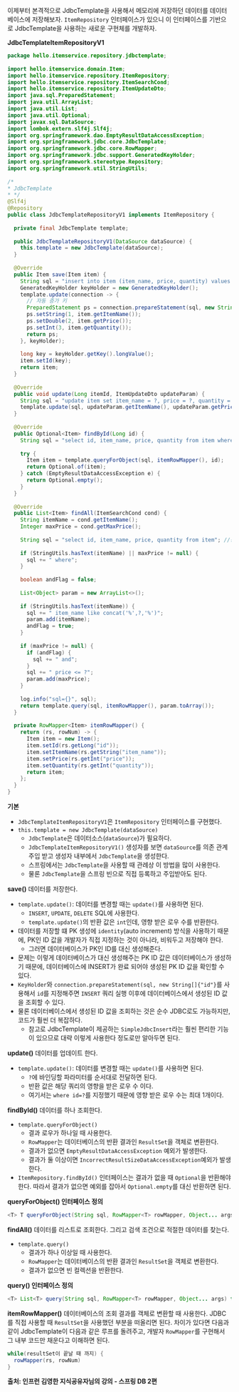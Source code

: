 이제부터 본격적으로 JdbcTemplate을 사용해서 메모리에 저장하던 데이터를 데이터베이스에 저장해보자.
`ItemRepository` 인터페이스가 있으니 이 인터페이스를 기반으로 JdbcTemplate을 사용하는 새로운 구현체를 개발하자.

**JdbcTemplateItemRepositoryV1**
```java
package hello.itemservice.repository.jdbctemplate;  
  
import hello.itemservice.domain.Item;  
import hello.itemservice.repository.ItemRepository;  
import hello.itemservice.repository.ItemSearchCond;  
import hello.itemservice.repository.ItemUpdateDto;  
import java.sql.PreparedStatement;  
import java.util.ArrayList;  
import java.util.List;  
import java.util.Optional;  
import javax.sql.DataSource;  
import lombok.extern.slf4j.Slf4j;  
import org.springframework.dao.EmptyResultDataAccessException;  
import org.springframework.jdbc.core.JdbcTemplate;  
import org.springframework.jdbc.core.RowMapper;  
import org.springframework.jdbc.support.GeneratedKeyHolder;  
import org.springframework.stereotype.Repository;  
import org.springframework.util.StringUtils;  
  
/*  
* JdbcTemplate  
* */  
@Slf4j  
@Repository  
public class JdbcTemplateRepositoryV1 implements ItemRepository {  
  
  private final JdbcTemplate template;  
  
  public JdbcTemplateRepositoryV1(DataSource dataSource) {  
    this.template = new JdbcTemplate(dataSource);  
  }  
  
  @Override  
  public Item save(Item item) {  
    String sql = "insert into item (item_name, price, quantity) values (?, ?, ?)";  
    GeneratedKeyHolder keyHolder = new GeneratedKeyHolder();  
    template.update(connection -> {  
      // 자동 증가 키  
      PreparedStatement ps = connection.prepareStatement(sql, new String[]{"id"});  
      ps.setString(1, item.getItemName());  
      ps.setDouble(2, item.getPrice());  
      ps.setInt(3, item.getQuantity());  
      return ps;  
    }, keyHolder);  
  
    long key = keyHolder.getKey().longValue();  
    item.setId(key);  
    return item;  
  }  
  
  @Override  
  public void update(Long itemId, ItemUpdateDto updateParam) {  
    String sql = "update item set item_name = ?, price = ?, quantity = ? where id = ?";  
    template.update(sql, updateParam.getItemName(), updateParam.getPrice(), updateParam.getQuantity(), itemId);  
  }  
  
  @Override  
  public Optional<Item> findById(Long id) {  
    String sql = "select id, item_name, price, quantity from item where id = ?";  
  
    try {  
      Item item = template.queryForObject(sql, itemRowMapper(), id);  
      return Optional.of(item);  
    } catch (EmptyResultDataAccessException e) {  
      return Optional.empty();  
    }  
  }  
  
  @Override  
  public List<Item> findAll(ItemSearchCond cond) {  
    String itemName = cond.getItemName();  
    Integer maxPrice = cond.getMaxPrice();  
  
    String sql = "select id, item_name, price, quantity from item"; //동적 쿼리  
  
    if (StringUtils.hasText(itemName) || maxPrice != null) {  
      sql += " where";  
    }  
  
    boolean andFlag = false;  
  
    List<Object> param = new ArrayList<>();  
  
    if (StringUtils.hasText(itemName)) {  
      sql += " item_name like concat('%',?,'%')";  
      param.add(itemName);  
      andFlag = true;  
    }  
  
    if (maxPrice != null) {  
      if (andFlag) {  
        sql += " and";  
      }  
      sql += " price <= ?";  
      param.add(maxPrice);  
    }  
  
    log.info("sql={}", sql);  
    return template.query(sql, itemRowMapper(), param.toArray());  
  }  
  
  private RowMapper<Item> itemRowMapper() {  
    return (rs, rowNum) -> {  
      Item item = new Item();  
      item.setId(rs.getLong("id"));  
      item.setItemName(rs.getString("item_name"));  
      item.setPrice(rs.getInt("price"));  
      item.setQuantity(rs.getInt("quantity"));  
      return item;  
    };  
  }  
}
```

**기본**
- `JdbcTemplateItemRepositoryV1`은 `ItemRepository` 인터페이스를 구현했다.
- `this.template = new JdbcTemplate(dataSource)`
	- `JdbcTemplate`은 데이터소스(`dataSource`)가 필요하다.
	- `JdbcTemplateItemRepositoryV1()` 생성자를 보면 `dataSource`를 의존 관계 주입 받고 생성자 내부에서 `JdbcTemplate`을 생성한다.
	- 스프링에서는 `JdbcTemplate`을 사용할 때 관례상 이 방법을 많이 사용한다.
	- 물론 `JdbcTemplate`을 스프링 빈으로 직접 등록하고 주입받아도 된다.

**save()**
데이터를 저장한다.
- `template.update()`: 데이터를 변경할 때는 `update()`를 사용하면 된다.
	- `INSERT`, `UPDATE`, `DELETE` SQL에 사용한다.
	- `template.update()`의 반환 값은 `int`인데, 영향 받은 로우 수를 반환한다.
- 데이터를 저장할 떄 PK 생성에 `identity`(auto increment) 방식을 사용하기 때문에, PK인 ID 값을 개발자가 직접 지정하는 것이 아니라, 비워두고 저장해야 한다.
	- 그러면 데이터베이스가 PK인 ID를 대신 생성해준다.
- 문제는 이렇게 데이터베이스가 대신 생성해주는 PK ID 값은 데이터베이스가 생성하기 때문에, 데이터베이스에 INSERT가 완료 되어야 생성된 PK ID 값을 확인할 수 있다.
- `KeyHolder`와 `connection.prepareStatement(sql, new String[]{"id"}`를 사용해서 `id`를 지정해주면 `INSERT` 쿼리 실행 이후에 데이터베이스에서 생성된 ID 값을 조회할 수 있다.
- 물론 데이터베이스에서 생성된 ID 값을 조회하는 것은 순수 JDBC로도 가능하지만, 코드가 훨씬 더 복잡하다.
	- 참고로 JdbcTemplate이 제공하는 `SimpleJdbcInsert`라는 훨씬 편리한 기능이 있으므로 대략 이렇게 사용한다 정도로만 알아두면 된다.

**update()**
데이터를 업데이트 한다.
- `template.update()`: 데이터를 변경할 때는 `update()`를 사용하면 된다.
	- `?`에 바인딩할 파라미터를 순서대로 전달하면 된다.
	- 반환 값은 해당 쿼리의 영향을 받은 로우 수 이다.
	- 여기서는 `where id=?`를 지정했기 때문에 영향 받은 로우 수는 최대 1개이다.

**findById()**
데이터를 하나 조회한다.
- `template.queryForObject()` 
	- 결과 로우가 하나일 때 사용한다.  
	- `RowMapper`는 데이터베이스의 반환 결과인 `ResultSet`을 객체로 변환한다.
	- 결과가 없으면 `EmptyResultDataAccessException` 예외가 발생한다.
	- 결과가 둘 이상이면 `IncorrectResultSizeDataAccessException`예외가 발생한다. 
- `ItemRepository.findById()` 인터페이스는 결과가 없을 때 `Optional`을 반환해야 한다. 따라서 결과가 없으면 예외를 잡아서 `Optional.empty`를 대신 반환하면 된다.

**queryForObject() 인터페이스 정의**
```java
<T> T queryForObject(String sql, RowMapper<T> rowMapper, Object... args) throws DataAccessException;
```

**findAll()**
데이터를 리스트로 조회한다. 그리고 검색 조건으로 적절한 데이터를 찾는다.
- `template.query()`
	- 결과가 하나 이상일 때 사용한다.
	- `RowMapper`는 데이터베이스의 반환 결과인 `ResultSet`을 객체로 변환한다.
	- 결과가 없으면 빈 컬렉션을 반환한다.

**query() 인터페이스 정의**
```java
<T> List<T> query(String sql, RowMapper<T> rowMapper, Object... args) throws DataAccessException;
```

**itemRowMapper()**
데이터베이스의 조회 결과를 객체로 변환할 때 사용한다.
JDBC를 직접 사용할 때 `ResultSet`을  사용했던 부분을 떠올리면 된다.
차이가 있다면 다음과 같이 JdbcTemplate이 다음과 같은 루프를 돌려주고, 개발자 `RowMapper`를 구현해서 그 내부 코드만 채운다고 이해하면 된다.
```java
while(resultSet이 끝날 때 까지) {
  rowMapper(rs, rowNum)
}
```

__출처: 인프런 김영한 지식공유자님의 강의 - 스프링 DB 2편__